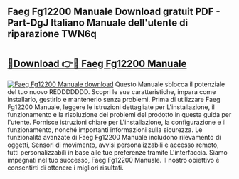 ## Faeg Fg12200 Manuale Download gratuit PDF - Part-DgJ Italiano Manuale dell'utente di riparazione TWN6q

# <h2><a href="http://dfbp1np.blite.top/?on=Faeg+Fg12200+Manuale">🔗Download 👉🔴 Faeg Fg12200 Manuale</a></h2>

[![Faeg Fg12200 Manuale download](https://i.imgur.com/lujVjoI.png)](http://dfbp1np.blite.top/?on=Faeg+Fg12200+Manuale)
Questo Manuale sblocca il potenziale del tuo nuovo REDDDDDDD. Scopri le sue caratteristiche, impara come installarlo, gestirlo e mantenerlo senza problemi. Prima di utilizzare Faeg Fg12200 Manuale, leggere le istruzioni dettagliate per L'installazione, il funzionamento e la risoluzione dei problemi del prodotto in questa guida per l'utente. Fornisce istruzioni chiare per L'installazione, la configurazione e il funzionamento, nonché importanti informazioni sulla sicurezza. Le funzionalità avanzate di Faeg Fg12200 Manuale includono rilevamento di oggetti, Sensori di movimento, avvisi personalizzabili e accesso remoto, tutti personalizzabili in base alle tue preferenze tramite L'interfaccia. Siamo impegnati nel tuo successo, Faeg Fg12200 Manuale. Il nostro obiettivo è consentirti di ottenere i migliori risultati.
